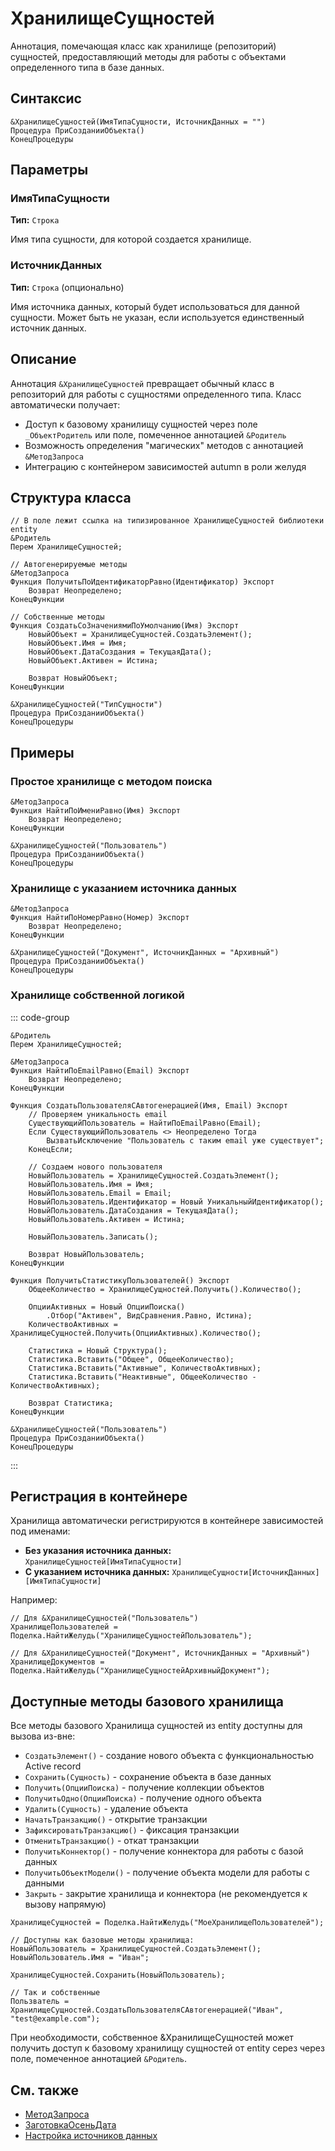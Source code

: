 # ХранилищеСущностей

Аннотация, помечающая класс как хранилище (репозиторий) сущностей, предоставляющий методы для работы с объектами определенного типа в базе данных.

## Синтаксис

```bsl
&ХранилищеСущностей(ИмяТипаСущности, ИсточникДанных = "")
Процедура ПриСозданииОбъекта()
КонецПроцедуры
```

## Параметры

### ИмяТипаСущности

**Тип:** `Строка`

Имя типа сущности, для которой создается хранилище.

### ИсточникДанных

**Тип:** `Строка` (опционально)

Имя источника данных, который будет использоваться для данной сущности. Может быть не указан, если используется единственный источник данных.

## Описание

Аннотация `&ХранилищеСущностей` превращает обычный класс в репозиторий для работы с сущностями определенного типа. Класс автоматически получает:

- Доступ к базовому хранилищу сущностей через поле `_ОбъектРодитель` или поле, помеченное аннотацией `&Родитель`
- Возможность определения "магических" методов с аннотацией `&МетодЗапроса`
- Интеграцию с контейнером зависимостей autumn в роли желудя

## Структура класса

```bsl
// В поле лежит ссылка на типизированное ХранилищеСущностей библиотеки entity
&Родитель
Перем ХранилищеСущностей;

// Автогенерируемые методы
&МетодЗапроса
Функция ПолучитьПоИдентификаторРавно(Идентификатор) Экспорт
    Возврат Неопределено;
КонецФункции

// Собственные методы
Функция СоздатьСоЗначениямиПоУмолчанию(Имя) Экспорт
    НовыйОбъект = ХранилищеСущностей.СоздатьЭлемент();
    НовыйОбъект.Имя = Имя;
    НовыйОбъект.ДатаСоздания = ТекущаяДата();
    НовыйОбъект.Активен = Истина;
    
    Возврат НовыйОбъект;
КонецФункции

&ХранилищеСущностей("ТипСущности")
Процедура ПриСозданииОбъекта()
КонецПроцедуры
```

## Примеры

### Простое хранилище с методом поиска

```bsl
&МетодЗапроса
Функция НайтиПоИмениРавно(Имя) Экспорт
    Возврат Неопределено;
КонецФункции

&ХранилищеСущностей("Пользователь")
Процедура ПриСозданииОбъекта()
КонецПроцедуры
```

### Хранилище с указанием источника данных

```bsl
&МетодЗапроса
Функция НайтиПоНомерРавно(Номер) Экспорт
    Возврат Неопределено;
КонецФункции

&ХранилищеСущностей("Документ", ИсточникДанных = "Архивный")
Процедура ПриСозданииОбъекта()
КонецПроцедуры
```

### Хранилище собственной логикой

::: code-group

```bsl [Классы/МоеХранилищеПользователей.os]
&Родитель
Перем ХранилищеСущностей;

&МетодЗапроса
Функция НайтиПоEmailРавно(Email) Экспорт
    Возврат Неопределено;
КонецФункции

Функция СоздатьПользователяСАвтогенерацией(Имя, Email) Экспорт
    // Проверяем уникальность email
    СуществующийПользователь = НайтиПоEmailРавно(Email);
    Если СуществующийПользователь <> Неопределено Тогда
        ВызватьИсключение "Пользователь с таким email уже существует";
    КонецЕсли;
    
    // Создаем нового пользователя
    НовыйПользователь = ХранилищеСущностей.СоздатьЭлемент();
    НовыйПользователь.Имя = Имя;
    НовыйПользователь.Email = Email;
    НовыйПользователь.Идентификатор = Новый УникальныйИдентификатор();
    НовыйПользователь.ДатаСоздания = ТекущаяДата();
    НовыйПользователь.Активен = Истина;

    НовыйПользователь.Записать();
    
    Возврат НовыйПользователь;
КонецФункции

Функция ПолучитьСтатистикуПользователей() Экспорт
    ОбщееКоличество = ХранилищеСущностей.Получить().Количество();
    
    ОпцииАктивных = Новый ОпцииПоиска()
        .Отбор("Активен", ВидСравнения.Равно, Истина);
    КоличествоАктивных = ХранилищеСущностей.Получить(ОпцииАктивных).Количество();
    
    Статистика = Новый Структура();
    Статистика.Вставить("Общее", ОбщееКоличество);
    Статистика.Вставить("Активные", КоличествоАктивных);
    Статистика.Вставить("Неактивные", ОбщееКоличество - КоличествоАктивных);
    
    Возврат Статистика;
КонецФункции

&ХранилищеСущностей("Пользователь")
Процедура ПриСозданииОбъекта()
КонецПроцедуры
```

:::

## Регистрация в контейнере

Хранилища автоматически регистрируются в контейнере зависимостей под именами:

- **Без указания источника данных:** `ХранилищеСущностей[ИмяТипаСущности]`
- **С указанием источника данных:** `ХранилищеСущности[ИсточникДанных][ИмяТипаСущности]`

Например:
```bsl
// Для &ХранилищеСущностей("Пользователь")
ХранилищеПользователей = Поделка.НайтиЖелудь("ХранилищеСущностейПользователь");

// Для &ХранилищеСущностей("Документ", ИсточникДанных = "Архивный")
ХранилищеДокументов = Поделка.НайтиЖелудь("ХранилищеСущностейАрхивныйДокумент");
```

## Доступные методы базового хранилища

Все методы базового Хранилища сущностей из entity доступны для вызова из-вне:

- `СоздатьЭлемент()` - создание нового объекта с функциональностью Active record
- `Сохранить(Сущность)` - сохранение объекта в базе данных
- `Получить(ОпцииПоиска)` - получение коллекции объектов
- `ПолучитьОдно(ОпцииПоиска)` - получение одного объекта
- `Удалить(Сущность)` - удаление объекта
- `НачатьТранзакцию()` - открытие транзакции
- `ЗафиксироватьТранзакцию()` - фиксация транзакции
- `ОтменитьТранзакцию()` - откат транзакции
- `ПолучитьКоннектор()` - получение коннектора для работы с базой данных
- `ПолучитьОбъектМодели()` - получение объекта модели для работы с данными
- `Закрыть` - закрытие хранилища и коннектора (не рекомендуется к вызову напрямую)

```bsl
ХранилищеСущностей = Поделка.НайтиЖелудь("МоеХранилищеПользователей");

// Доступны как базовые методы хранилища:
НовыйПользователь = ХранилищеСущностей.СоздатьЭлемент();
НовыйПользователь.Имя = "Иван";

ХранилищеСущностей.Сохранить(НовыйПользователь);

// Так и собственные
Пользватель = ХранилищеСущностей.СоздатьПользователяСАвтогенерацией("Иван", "test@example.com");
```

При необходимости, собственное &ХранилищеСущностей может получить доступ к базовому хранилищу сущностей от entity серез через поле, помеченное аннотацией `&Родитель`.

## См. также

- [МетодЗапроса](МетодЗапроса.md)
- [ЗаготовкаОсеньДата](../Классы/ЗаготовкаОсеньДата.md)
- [Настройка источников данных](/autumn-data/configuration.md)